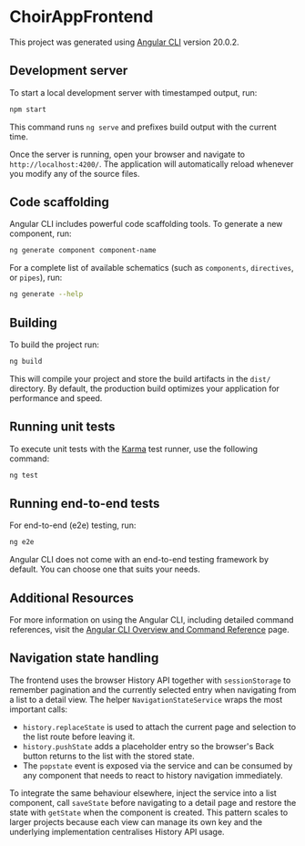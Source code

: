 # ChoirAppFrontend

This project was generated using [Angular CLI](https://github.com/angular/angular-cli) version 20.0.2.

## Development server

To start a local development server with timestamped output, run:

```bash
npm start
```

This command runs `ng serve` and prefixes build output with the current time.

Once the server is running, open your browser and navigate to `http://localhost:4200/`. The application will automatically reload whenever you modify any of the source files.

## Code scaffolding

Angular CLI includes powerful code scaffolding tools. To generate a new component, run:

```bash
ng generate component component-name
```

For a complete list of available schematics (such as `components`, `directives`, or `pipes`), run:

```bash
ng generate --help
```

## Building

To build the project run:

```bash
ng build
```

This will compile your project and store the build artifacts in the `dist/` directory. By default, the production build optimizes your application for performance and speed.

## Running unit tests

To execute unit tests with the [Karma](https://karma-runner.github.io) test runner, use the following command:

```bash
ng test
```

## Running end-to-end tests

For end-to-end (e2e) testing, run:

```bash
ng e2e
```

Angular CLI does not come with an end-to-end testing framework by default. You can choose one that suits your needs.

## Additional Resources

For more information on using the Angular CLI, including detailed command references, visit the [Angular CLI Overview and Command Reference](https://angular.dev/tools/cli) page.

## Navigation state handling

The frontend uses the browser History API together with `sessionStorage` to
remember pagination and the currently selected entry when navigating from a
list to a detail view. The helper `NavigationStateService` wraps the most
important calls:

- `history.replaceState` is used to attach the current page and selection to
  the list route before leaving it.
- `history.pushState` adds a placeholder entry so the browser's Back button
  returns to the list with the stored state.
- The `popstate` event is exposed via the service and can be consumed by any
  component that needs to react to history navigation immediately.

To integrate the same behaviour elsewhere, inject the service into a list
component, call `saveState` before navigating to a detail page and restore the
state with `getState` when the component is created. This pattern scales to
larger projects because each view can manage its own key and the underlying
implementation centralises History API usage.
